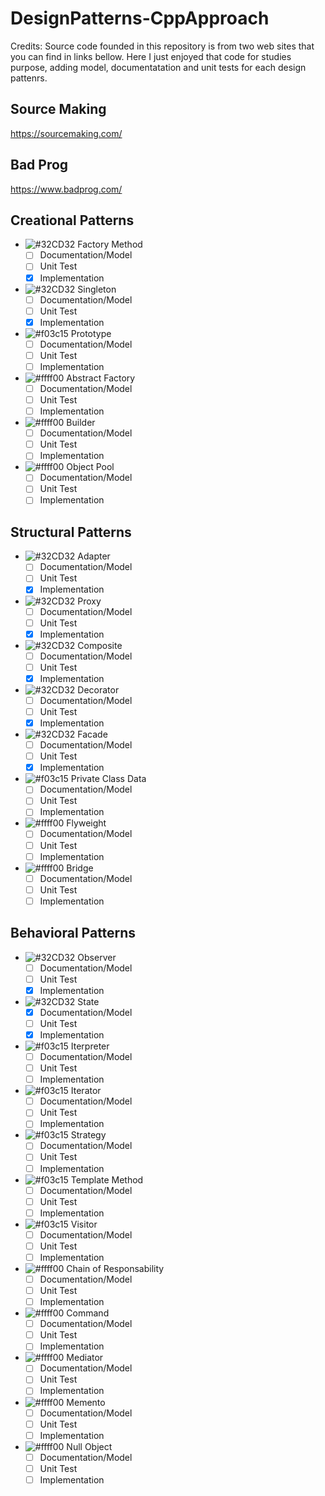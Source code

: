 # DesignPatterns-CppApproach

Credits: Source code founded in this repository is from two web sites that you can find in links bellow. Here I just enjoyed that code for studies purpose, adding model, documentatation and unit tests for each design pattenrs.

## Source Making
https://sourcemaking.com/

## Bad Prog
https://www.badprog.com/

## Creational Patterns

- ![#32CD32](https://placehold.it/15/32CD32/000000?text=+) Factory Method
  - [ ] Documentation/Model
  - [ ] Unit Test
  - [x] Implementation
- ![#32CD32](https://placehold.it/15/32CD32/000000?text=+) Singleton
  - [ ] Documentation/Model
  - [ ] Unit Test
  - [x] Implementation
- ![#f03c15](https://placehold.it/15/f03c15/000000?text=+) Prototype
  - [ ] Documentation/Model
  - [ ] Unit Test
  - [ ] Implementation
- ![#ffff00](https://placehold.it/15/ffff00/000000?text=+) Abstract Factory
  - [ ] Documentation/Model
  - [ ] Unit Test
  - [ ] Implementation
- ![#ffff00](https://placehold.it/15/ffff00/000000?text=+) Builder
  - [ ] Documentation/Model
  - [ ] Unit Test
  - [ ] Implementation
- ![#ffff00](https://placehold.it/15/ffff00/000000?text=+) Object Pool
  - [ ] Documentation/Model
  - [ ] Unit Test
  - [ ] Implementation

## Structural Patterns

- ![#32CD32](https://placehold.it/15/32CD32/000000?text=+) Adapter
  - [ ] Documentation/Model
  - [ ] Unit Test
  - [x] Implementation
- ![#32CD32](https://placehold.it/15/32CD32/000000?text=+) Proxy
  - [ ] Documentation/Model
  - [ ] Unit Test
  - [x] Implementation
- ![#32CD32](https://placehold.it/15/32CD32/000000?text=+) Composite
  - [ ] Documentation/Model
  - [ ] Unit Test
  - [x] Implementation
- ![#32CD32](https://placehold.it/15/32CD32/000000?text=+) Decorator
  - [ ] Documentation/Model
  - [ ] Unit Test
  - [x] Implementation
- ![#32CD32](https://placehold.it/15/32CD32/000000?text=+) Facade
  - [ ] Documentation/Model
  - [ ] Unit Test
  - [x] Implementation
- ![#f03c15](https://placehold.it/15/f03c15/000000?text=+) Private Class Data
  - [ ] Documentation/Model
  - [ ] Unit Test
  - [ ] Implementation
- ![#ffff00](https://placehold.it/15/ffff00/000000?text=+) Flyweight
  - [ ] Documentation/Model
  - [ ] Unit Test
  - [ ] Implementation
- ![#ffff00](https://placehold.it/15/ffff00/000000?text=+) Bridge
  - [ ] Documentation/Model
  - [ ] Unit Test
  - [ ] Implementation

## Behavioral Patterns

- ![#32CD32](https://placehold.it/15/32CD32/000000?text=+) Observer
  - [ ] Documentation/Model
  - [ ] Unit Test
  - [x] Implementation
- ![#32CD32](https://placehold.it/15/32CD32/000000?text=+) State
  - [x] Documentation/Model
  - [ ] Unit Test
  - [x] Implementation
- ![#f03c15](https://placehold.it/15/f03c15/000000?text=+) Iterpreter
  - [ ] Documentation/Model
  - [ ] Unit Test
  - [ ] Implementation
- ![#f03c15](https://placehold.it/15/f03c15/000000?text=+) Iterator
  - [ ] Documentation/Model
  - [ ] Unit Test
  - [ ] Implementation
- ![#f03c15](https://placehold.it/15/f03c15/000000?text=+) Strategy
  - [ ] Documentation/Model
  - [ ] Unit Test
  - [ ] Implementation
- ![#f03c15](https://placehold.it/15/f03c15/000000?text=+) Template Method
  - [ ] Documentation/Model
  - [ ] Unit Test
  - [ ] Implementation
- ![#f03c15](https://placehold.it/15/f03c15/000000?text=+) Visitor
  - [ ] Documentation/Model
  - [ ] Unit Test
  - [ ] Implementation
- ![#ffff00](https://placehold.it/15/ffff00/000000?text=+) Chain of Responsability
  - [ ] Documentation/Model
  - [ ] Unit Test
  - [ ] Implementation
- ![#ffff00](https://placehold.it/15/ffff00/000000?text=+) Command
  - [ ] Documentation/Model
  - [ ] Unit Test
  - [ ] Implementation
- ![#ffff00](https://placehold.it/15/ffff00/000000?text=+) Mediator
  - [ ] Documentation/Model
  - [ ] Unit Test
  - [ ] Implementation
- ![#ffff00](https://placehold.it/15/ffff00/000000?text=+) Memento
  - [ ] Documentation/Model
  - [ ] Unit Test
  - [ ] Implementation
- ![#ffff00](https://placehold.it/15/ffff00/000000?text=+) Null Object
  - [ ] Documentation/Model
  - [ ] Unit Test
  - [ ] Implementation
